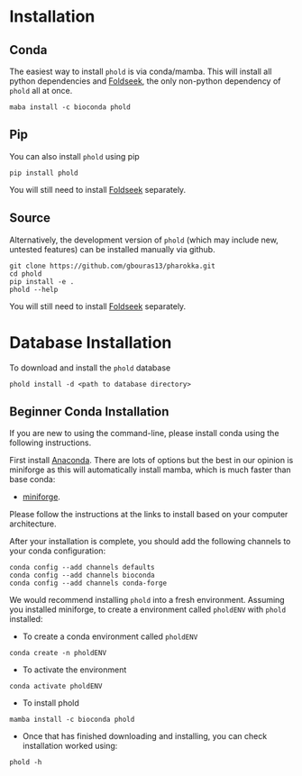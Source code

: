# Installation

## Conda

The easiest way to install `phold` is via conda/mamba. This will install all python dependencies and [Foldseek](https://github.com/steineggerlab/foldseek), the only non-python dependency of `phold` all at once.

```
maba install -c bioconda phold
```

## Pip

You can also install `phold` using pip

```
pip install phold
```

You will still need to install [Foldseek](https://github.com/steineggerlab/foldseek) separately.

## Source

Alternatively, the development version of `phold` (which may include new, untested features) can be installed manually via github. 

```
git clone https://github.com/gbouras13/pharokka.git
cd phold
pip install -e .
phold --help
```

You will still need to install [Foldseek](https://github.com/steineggerlab/foldseek) separately.


# Database Installation

To download and install the `phold` database

```
phold install -d <path to database directory>
```
<!-- 
If you would like to specify a different database directory (recommended), that can be achieved as follows:

`install_databases.py -o <path/to/databse_dir>`

If this does not work, you an alternatively download the databases from Zenodo at https://zenodo.org/record/8276347/files/pharokka_v1.4.0_databases.tar.gz and untar the directory in a location of your choice.

If you prefer to use the command line:

```
wget "https://zenodo.org/record/8267900/files/pharokka_v1.4.0_databases.tar.gz"
tar -xzf pharokka_v1.4.0_databases.tar.gz
```

which will create a directory called "pharokka_v1.4.0_databases" containing the databases. -->

Beginner Conda Installation
----

If you are new to using the command-line, please install conda using the following instructions.

First install [Anaconda](https://www.anaconda.com/products/distribution). There are lots of options but the best in our opinion is miniforge as this will automatically install mamba, which is much faster than base conda:

   * [miniforge](https://github.com/conda-forge/miniforge).
  
Please follow the instructions at the links to install based on your computer architecture. 

After your installation is complete, you should add the following channels to your conda configuration:

```
conda config --add channels defaults
conda config --add channels bioconda
conda config --add channels conda-forge
```

We would recommend installing `phold` into a fresh environment. Assuming you installed miniforge, to create a environment called `pholdENV` with `phold` installed:

* To create a conda environment called `pholdENV`

```
conda create -n pholdENV
```

* To activate the environment

```
conda activate pholdENV
```

* To install phold

```
mamba install -c bioconda phold
```

* Once that has finished downloading and installing, you can check installation worked using:

```
phold -h
```